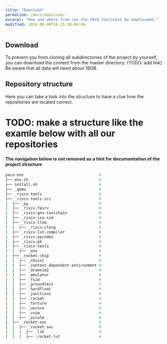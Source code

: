 ```yaml
---
title: "Download"
permalink: /docs/download/
excerpt: "How and where from can the PACO toolchain be downloaded."
modified: 2016-08-08T16:25:30-04:00
---
```


## Download
To prevent you from cloning all subdirectories of the project by yourself, you can download the content from the master directory: (TODO: add link)
Be aware that all data will need about 18GB. 

## Repository structure

Here you can take a look into the structure to have a clue how the repositories are located correct. 

# TODO: make a structure like the examle below with all our repositories



#### The navigation below is not removed as a hint for documentation of the project structure

```bash
paco-env                                 # 
├── env.sh                               # 
├── install.sh                           #
├── _qemu                                # 
├── _riscv-tools                         # 
├── _riscv-tools-src                     # 
|  ├── _py                               # 
|  ├── _riscv-fesrv                      # 
|  ├── _riscv-gnu-toolchain              # 
|  ├── _riscv-isa-sim                    # 
|  ├── _riscv-llvm                       # 
|  |  ├── _riscv-clang                   # 
|  ├── _riscv-lut-compiler               # 
|  ├── _riscv-opcodes                    # 
|  ├── _riscv-pk                         # 
|  ├── _riscv-tests                      # 
|  |  ├── _env                           # 
|  ├── _rocket-chip                      # 
|  |  ├── _chisel                        # 
|  |  ├── _context-dependent-environment # 
|  |  ├── _dramsim2                      # 
|  |  ├── _emulator                      # 
|  |  ├── _fsim                          # 
|  |  ├── _groundtest                    # 
|  |  ├── _hardfloat                     # 
|  |  ├── _junctions                     # 
|  |  ├── _rocket                        # 
|  |  ├── _torture                       # 
|  |  ├── _uncore                        # 
|  |  ├── _vsim                          # 
|  |  ├── _zscale                        # 
|  ├── _rocket-soc                       # 
|  |  ├── _rocket_soc                    # 
|  |  |  ├── _lib                        # 
|  |  |  ├── _rocket-lut                 # 
